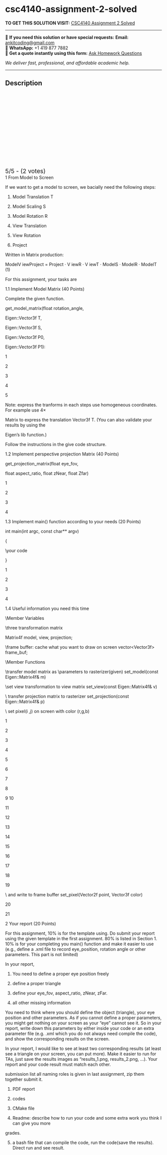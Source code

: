 # csc4140-assignment-2-solved
**TO GET THIS SOLUTION VISIT:** [CSC4140 Assignment 2 Solved](https://www.ankitcodinghub.com/product/csc4140-assignment-ii-solved-2/)


---

📩 **If you need this solution or have special requests:** **Email:** ankitcoding@gmail.com  
📱 **WhatsApp:** +1 419 877 7882  
📄 **Get a quote instantly using this form:** [Ask Homework Questions](https://www.ankitcodinghub.com/services/ask-homework-questions/)

*We deliver fast, professional, and affordable academic help.*

---

<h2>Description</h2>



<div class="kk-star-ratings kksr-auto kksr-align-center kksr-valign-top" data-payload="{&quot;align&quot;:&quot;center&quot;,&quot;id&quot;:&quot;116879&quot;,&quot;slug&quot;:&quot;default&quot;,&quot;valign&quot;:&quot;top&quot;,&quot;ignore&quot;:&quot;&quot;,&quot;reference&quot;:&quot;auto&quot;,&quot;class&quot;:&quot;&quot;,&quot;count&quot;:&quot;2&quot;,&quot;legendonly&quot;:&quot;&quot;,&quot;readonly&quot;:&quot;&quot;,&quot;score&quot;:&quot;5&quot;,&quot;starsonly&quot;:&quot;&quot;,&quot;best&quot;:&quot;5&quot;,&quot;gap&quot;:&quot;4&quot;,&quot;greet&quot;:&quot;Rate this product&quot;,&quot;legend&quot;:&quot;5\/5 - (2 votes)&quot;,&quot;size&quot;:&quot;24&quot;,&quot;title&quot;:&quot;CSC4140 Assignment 2 Solved&quot;,&quot;width&quot;:&quot;138&quot;,&quot;_legend&quot;:&quot;{score}\/{best} - ({count} {votes})&quot;,&quot;font_factor&quot;:&quot;1.25&quot;}">

<div class="kksr-stars">

<div class="kksr-stars-inactive">
            <div class="kksr-star" data-star="1" style="padding-right: 4px">


<div class="kksr-icon" style="width: 24px; height: 24px;"></div>
        </div>
            <div class="kksr-star" data-star="2" style="padding-right: 4px">


<div class="kksr-icon" style="width: 24px; height: 24px;"></div>
        </div>
            <div class="kksr-star" data-star="3" style="padding-right: 4px">


<div class="kksr-icon" style="width: 24px; height: 24px;"></div>
        </div>
            <div class="kksr-star" data-star="4" style="padding-right: 4px">


<div class="kksr-icon" style="width: 24px; height: 24px;"></div>
        </div>
            <div class="kksr-star" data-star="5" style="padding-right: 4px">


<div class="kksr-icon" style="width: 24px; height: 24px;"></div>
        </div>
    </div>

<div class="kksr-stars-active" style="width: 138px;">
            <div class="kksr-star" style="padding-right: 4px">


<div class="kksr-icon" style="width: 24px; height: 24px;"></div>
        </div>
            <div class="kksr-star" style="padding-right: 4px">


<div class="kksr-icon" style="width: 24px; height: 24px;"></div>
        </div>
            <div class="kksr-star" style="padding-right: 4px">


<div class="kksr-icon" style="width: 24px; height: 24px;"></div>
        </div>
            <div class="kksr-star" style="padding-right: 4px">


<div class="kksr-icon" style="width: 24px; height: 24px;"></div>
        </div>
            <div class="kksr-star" style="padding-right: 4px">


<div class="kksr-icon" style="width: 24px; height: 24px;"></div>
        </div>
    </div>
</div>


<div class="kksr-legend" style="font-size: 19.2px;">
            5/5 - (2 votes)    </div>
    </div>
1 From Model to Screen

If we want to get a model to screen, we bacially need the following steps:

1. Model Translation T

2. Model Scaling S

3. Model Rotation R

4. View Translation

5. View Rotation

6. Project

Written in Matrix production:

ModelV iewProject = Project · V iewR · V iewT · ModelS · ModelR · ModelT (1)

For this assignment, your tasks are

1.1 Implement Model Matrix (40 Points)

Complete the given function.

get_model_matrix(float rotation_angle,

Eigen::Vector3f T,

Eigen::Vector3f S,

Eigen::Vector3f P0,

Eigen::Vector3f P1):

1

2

3

4

5

Note: express the tranforms in each steps use homogeneous coordinates. For example use 4×

Matrix to express the translation Vector3f T. (You can also validate your results by using the

Eigen’s lib function.)

Follow the instructions in the give code structure.

1.2 Implement perspective projection Matrix (40 Points)

get_projection_matrix(float eye_fov,

float aspect_ratio, float zNear, float Zfar)

1

2

3

4

1.3 Implement main() function according to your needs (20 Points)

int main(int argc, const char** argv)

{

\your code

}

1

2

3

4

1.4 Useful information you need this time

\Member Variables

\three transformation matrix

Matrix4f model, view, projection;

\frame buffer: cache what you want to draw on screen vector&lt;Vector3f&gt; frame_buf;

\Member Functions

\transfer model matrix as \parameters to rasterizer(given) set_model(const Eigen::Matrix4f&amp; m)

\set view transformation to view matrix set_view(const Eigen::Matrix4f&amp; v)

\ transfer projection matrix to rasterizer set_projection(const Eigen::Matrix4f&amp; p)

\ set pixel(i ,j) on screen with color (r,g,b)

1

2

3

4

5

6

7

8

9 10

11

12

13

14

15

16

17

18

19

\ and write to frame buffer set_pixel(Vector2f point, Vector3f color)

20

21

2 Your report (20 Points)

For this assignment, 10% is for the template using. Do submit your report using the given template in the first assignment. 80% is listed in Section 1. 10% is for your completing you main() function and make it easier to use (e.g., define a .xml file to record eye_position, rotation angle or other parameters. This part is not limited)

In your report,

1) You need to define a proper eye position freely

2) define a proper triangle

3) define your eye_fov, aspect_ratio, zNear, zFar.

4) all other missing information

You need to think where you should define the object (triangle), your eye position and other parameters. As if you cannot define a proper parameters, you might get nothing on your screen as your “eye” cannot see it. So in your report, write down this parameters by either inside your code or an extra parameter file (e.g. .xml which you do not always need compile the code), and show the corresponding results on the screen.

In your report, I would like to see at least two corresponding results (at least see a triangle on your screen, you can put more). Make it easier to run for TAs, just save the results images as “results_1.png, results_2.png, …). Your report and your code result must match each other.

submission list all naming roles is given in last assignment, zip them together submit it.

1) PDF report

2) codes

3) CMake file

4) Readme: describe how to run your code and some extra work you think I can give you more

grades.

5) a bash file that can compile the code, run the code(save the results). Direct run and see result.
